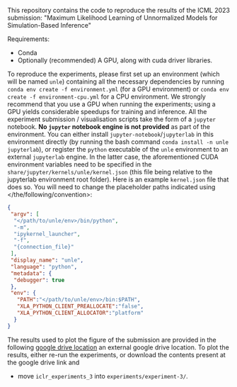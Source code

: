This repository contains the code to reproduce the results of the ICML 2023 submission: "Maximum Likelihood Learning of Unnormalized Models for Simulation-Based Inference"


Requirements:

- Conda
- Optionally (recommended) A GPU, along with cuda driver libraries.

To reproduce the experiments, please first set up an environment (which will be named `unle`) containing all the necessary dependencies by running `conda env create -f environment.yml` (for a GPU environment) or `conda env create -f environment-cpu.yml` for a CPU environment.
We strongly recommend that you use a GPU when running the experiments; using a GPU yields considerable speedups for training and inference. 
All the experiment submission / visualisation scripts take the form of a `jupyter` notebook. **No `jupyter` notebook engine is not provided** as part of the environment. You can either install 
`jupyter-notebook`/`jupyterlab` in this environment directly (by running the bash command `conda install -n unle jupyterlab`), or register the
`python` executable of the `unle` environment to an external `jupyterlab` engine. In the
latter case, the aforementioned CUDA environment variables need to be specified in the `share/jupyter/kernels/unle/kernel.json` (this file being relative to the jupyterlab environment root folder).
Here is an example `kernel.json` file that does so. You will need to change the placeholder paths indicated using </the/following/convention>:

```json
{
 "argv": [
  "</path/to/unle/env>/bin/python",
  "-m",
  "ipykernel_launcher",
  "-f",
  "{connection_file}"
 ],
 "display_name": "unle",
 "language": "python",
 "metadata": {
  "debugger": true
 },
 "env": {
   "PATH":"</path/to/unle/env>/bin:$PATH",
   "XLA_PYTHON_CLIENT_PREALLOCATE":"false",
   "XLA_PYTHON_CLIENT_ALLOCATOR":"platform"
  }
}
```

The results used to plot the figure of the submission are provided in the following [google drive location](https://drive.google.com/drive/folders/1f3MCjNZUE5BhIYcEYc9U4rsHlPMyMQOJ?usp=sharing)
an external google drive location. To plot the results, either re-run the experiments, or download the contents present at the google drive link and 

- move `iclr_experiments_3` into `experiments/experiment-3/`.
